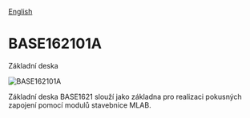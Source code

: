 
[English](./README.md)
<!--- module --->
# BASE162101A
<!--- Emodule --->

<!--- subtitle --->Základní deska<!--- Esubtitle --->

![BASE162101A](/doc/img/BASE162101A_QRcode.png)

<!--- description --->Základní deska BASE1621 slouží jako základna pro realizaci pokusných zapojení pomocí modulů stavebnice MLAB.<!--- Edescription --->
            